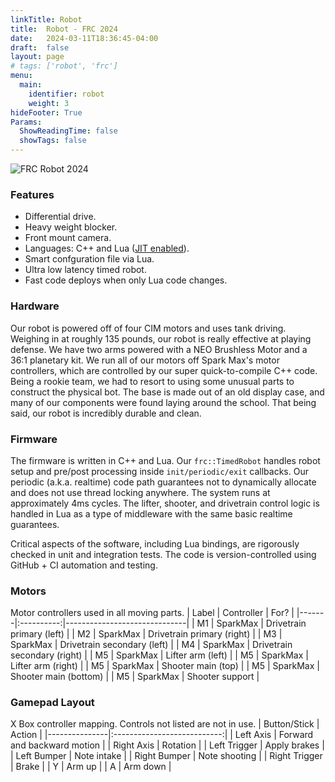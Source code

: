 ```yaml
---
linkTitle: Robot
title:  Robot - FRC 2024
date:   2024-03-11T18:36:45-04:00
draft:  false
layout: page
# tags: ['robot', 'frc']
menu:
  main:
    identifier: robot
    weight: 3
hideFooter: True
Params:
  ShowReadingTime: false
  showTags: false
---
```


![FRC Robot 2024](/images/featured-bot-00.png)

### Features
* Differential drive.
* Heavy weight blocker.
* Front mount camera.
* Languages: C++ and Lua ([JIT enabled](https://luajit.org)).
* Smart confguration file via Lua.
* Ultra low latency timed robot.
* Fast code deploys when only Lua code changes.

### Hardware
Our robot is powered off of four CIM motors and uses tank driving. Weighing in at roughly 135 pounds, our robot is really effective at playing defense. We have two arms powered with a NEO Brushless Motor and a 36:1 planetary kit. We run all of our motors off Spark Max's motor controllers, which are controlled by our super quick-to-compile C++ code. Being a rookie team, we had to resort to using some unusual parts to construct the physical bot. The base is made out of an old display case, and many of our components were found laying around the school. That being said, our robot is incredibly durable and clean. 


### Firmware
The firmware is written in C++ and Lua. Our `frc::TimedRobot` handles robot setup and pre/post processing inside `init/periodic/exit` callbacks.  Our periodic (a.k.a. realtime) code path guarantees not to dynamically allocate and does not use thread locking anywhere. The system runs at approximately 4ms cycles. The lifter, shooter, and drivetrain control logic is handled in Lua as a type of middleware with the same basic realtime guarantees.

Critical aspects of the software, including Lua bindings, are rigorously checked in unit and integration tests. The code is version-controlled using GitHub + CI automation and testing.

### Motors
Motor controllers used in all moving parts.
| Label | Controller | For?                         |
|-------|:----------:|------------------------------|
| M1    | SparkMax   | Drivetrain primary (left)    |
| M2    | SparkMax   | Drivetrain primary (right)   |
| M3    | SparkMax   | Drivetrain secondary (left)  |
| M4    | SparkMax   | Drivetrain secondary (right) |
| M5    | SparkMax   | Lifter arm (left)            |
| M5    | SparkMax   | Lifter arm (right)           |
| M5    | SparkMax   | Shooter main (top)           |
| M5    | SparkMax   | Shooter main (bottom)        |
| M5    | SparkMax   | Shooter support              |

### Gamepad Layout
X Box controller mapping.  Controls not listed are not in use.
|  Button/Stick |             Action          |
|---------------|:---------------------------:|
| Left Axis     | Forward and backward motion |
| Right Axis    | Rotation                    |
| Left Trigger  | Apply brakes                |
| Left Bumper   | Note intake                 |
| Right Bumper  | Note shooting               |
| Right Trigger | Brake                       |
| Y             | Arm up                      |
| A             | Arm down                    |
